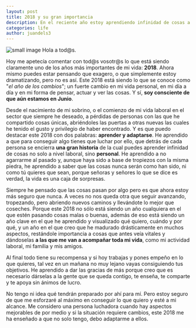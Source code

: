 ```yaml
---
layout: post
title: 2018 y su gran importancia
description: En el reciente año estoy aprendiendo infinidad de cosas a base de experiencias buenas y otras no tan buenas
categories: life
author: juandels3
---
```


![small image]({{site.baseurl}}/images/2018.png)
Hola a tod@s.

Hoy me apetecía comentar con tod@s vosotr@s lo que está siendo claramente uno de los años más importantes de mi vida: **2018**.
Ahora mismo puedes estar pensando que exagero, o que simplemente estoy dramatizando, pero no es así. Este 2018 está siendo lo que se conoce como "*el año de los cambios*"; un fuerte cambio en mi vida personal, en mi día a día y en mi forma de pensar, actuar y ver las cosas. Y sí, **soy consciente de que aún estamos en Junio**.

Desde el nacimiento de mi sobrino, o el comienzo de mi vida laboral en el sector que siempre he deseado, a pérdidas de personas con las que he compartido cosas únicas, abriéndoles las puertas a otras nuevas las cuales he tenido el gusto y privilegio de haber encontrado. Y es que puedo destacar este 2018 con dos palabras: **aprender y adaptarse**. 
He aprendido a que para conseguir algo tienes que luchar por ello, que detrás de cada persona se encierra **una gran historia** de la cual puedes aprender infinidad de cosas no solo a nivel laboral, sino **personal**. He aprendido a no agarrarme al pasado y, aunque haya sido a base de tropiezos con la misma piedra, he aprendido a saber que las cosas nunca serán como han sido, ni como tú quieres que sean, porque señoras y señores lo que se dice es verdad, la vida es una caja de sorpresas. 

Siempre he pensado que las cosas pasan por algo pero es que ahora estoy más seguro que nunca. A veces no nos queda otra que seguir avanzando, tropezando, pero abriendo nuevos caminos y llevándote lo mejor que coseches. 
Porque este 2018 no sólo está siendo un año cualquiera en el que estén pasando cosas malas o buenas, además de eso está siendo un año clave en el que he aprendido y visualizado qué quiero, cuándo y por qué, y un año en el que creo que he madurado drásticamente en muchos aspectos, restándole importancia a cosas que antes veía vitales y dándoselas **a las que me van a acompañar toda mi vida**, como mi actividad laboral, mi familia y mis amigos. 

Al final todo tiene su recompensa y si hoy trabajas y pones empeño en lo que quieres, tal vez en un mañana no muy lejano vayas consiguiendo tus objetivos. He aprendido a dar las gracias de más porque creo que es necesario dárselas a la gente que se queda contigo, te enseña, te comparte y te apoya sin ánimos de lucro.

No tengo ni idea qué tendrán preparado por ahí para mí. Pero estoy seguro de que me esforzaré al máximo en conseguir lo que quiero y esté a mi alcance. Me considero una persona luchadora cuando hay aspectos mejorables de por medio y si la situación requiere cambios, este 2018 me ha enseñado a que no solo tengo, debo adaptarme a ellos.
